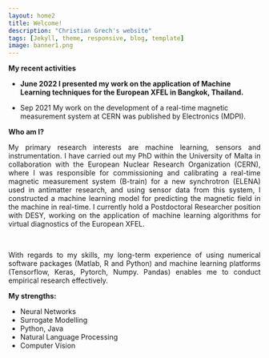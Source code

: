 ```yaml
---
layout: home2
title: Welcome!
description: "Christian Grech's website"
tags: [Jekyll, theme, responsive, blog, template]
image: banner1.png
---
```

**My recent activities**

* **June 2022 I presented my work on the application of Machine Learning techniques for the European XFEL in Bangkok, Thailand.** <br>

* Sep 2021 My work on the development of a real-time magnetic measurement system at CERN was published by Electronics (MDPI).<br>


**Who am I?**
<br>

<p align="justify">My primary research interests are machine learning, sensors and instrumentation. I have carried out my PhD within the University of Malta in collaboration with the European Nuclear Research Organization (CERN), where I was responsible for commissioning and calibrating a real-time magnetic measurement system (B-train) for a new synchrotron (ELENA) used in antimatter research, and using sensor data from this system, I constructed a machine learning model for predicting the magnetic field in the machine in real-time. I currently hold a Postdoctoral Researcher position with DESY, working on the application of machine learning algorithms for virtual diagnostics of the European XFEL. </p><br>


<p align="justify">With regards to my skills, my long-term experience of using numerical software packages (Matlab, R and Python) and machine learning platforms (Tensorflow, Keras, Pytorch, Numpy. Pandas) enables me to conduct empirical research effectively. </p>

**My strengths:**

<ul>
  <li>Neural Networks</li>
  <li>Surrogate Modelling</li>
  <li>Python, Java</li>
  <li>Natural Language Processing</li>
  <li>Computer Vision</li>
</ul>  
